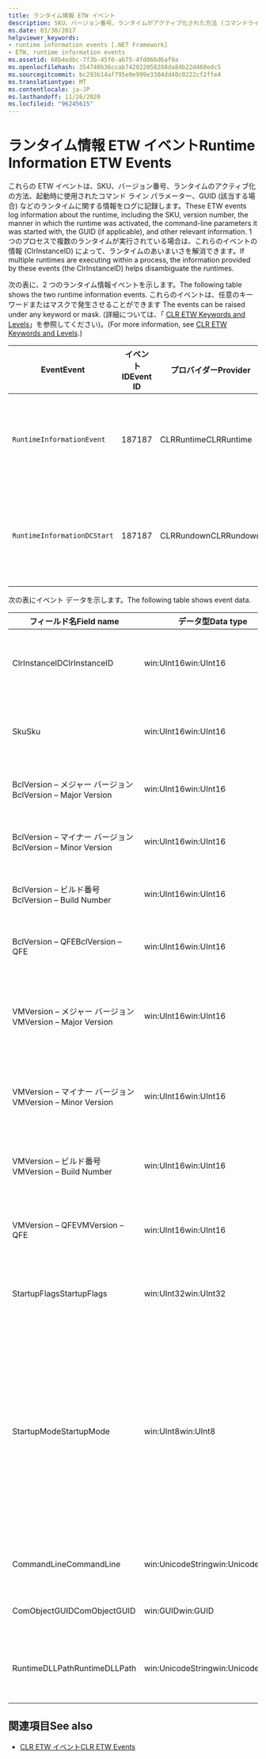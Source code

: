 ```yaml
---
title: ランタイム情報 ETW イベント
description: SKU、バージョン番号、ランタイムがアクティブ化された方法 (コマンドラインパラメーターを含む)、GUID などを記録するランタイム情報 ETW イベントについて説明します。
ms.date: 03/30/2017
helpviewer_keywords:
- runtime information events [.NET Framework]
- ETW, runtime information events
ms.assetid: 68b4edbc-7f3b-45f6-ab75-4fd066d6af9a
ms.openlocfilehash: 354740b36ccab742022058288da84b22d460edc5
ms.sourcegitcommit: bc293b14af795e0e999e3304dd40c0222cf2ffe4
ms.translationtype: MT
ms.contentlocale: ja-JP
ms.lasthandoff: 11/26/2020
ms.locfileid: "96245615"
---
```

# <a name="runtime-information-etw-events"></a><span data-ttu-id="2a3a5-103">ランタイム情報 ETW イベント</span><span class="sxs-lookup"><span data-stu-id="2a3a5-103">Runtime Information ETW Events</span></span>

<span data-ttu-id="2a3a5-104">これらの ETW イベントは、SKU、バージョン番号、ランタイムのアクティブ化の方法、起動時に使用されたコマンド ライン パラメーター、GUID (該当する場合) などのランタイムに関する情報をログに記録します。</span><span class="sxs-lookup"><span data-stu-id="2a3a5-104">These ETW events log information about the runtime, including the SKU, version number, the manner in which the runtime was activated, the command-line parameters it was started with, the GUID (if applicable), and other relevant information.</span></span> <span data-ttu-id="2a3a5-105">1 つのプロセスで複数のランタイムが実行されている場合は、これらのイベントの情報 (ClrInstanceID) によって、ランタイムのあいまいさを解消できます。</span><span class="sxs-lookup"><span data-stu-id="2a3a5-105">If multiple runtimes are executing within a process, the information provided by these events (the ClrInstanceID) helps disambiguate the runtimes.</span></span>  
  
 <span data-ttu-id="2a3a5-106">次の表に、2 つのランタイム情報イベントを示します。</span><span class="sxs-lookup"><span data-stu-id="2a3a5-106">The following table shows the two runtime information events.</span></span> <span data-ttu-id="2a3a5-107">これらのイベントは、任意のキーワードまたはマスクで発生させることができます </span><span class="sxs-lookup"><span data-stu-id="2a3a5-107">The events can be raised under any keyword or mask.</span></span> <span data-ttu-id="2a3a5-108">(詳細については、「 [CLR ETW Keywords and Levels](clr-etw-keywords-and-levels.md)」を参照してください)。</span><span class="sxs-lookup"><span data-stu-id="2a3a5-108">(For more information, see [CLR ETW Keywords and Levels](clr-etw-keywords-and-levels.md).)</span></span>  
  
|<span data-ttu-id="2a3a5-109">Event</span><span class="sxs-lookup"><span data-stu-id="2a3a5-109">Event</span></span>|<span data-ttu-id="2a3a5-110">イベント ID</span><span class="sxs-lookup"><span data-stu-id="2a3a5-110">Event ID</span></span>|<span data-ttu-id="2a3a5-111">プロバイダー</span><span class="sxs-lookup"><span data-stu-id="2a3a5-111">Provider</span></span>|<span data-ttu-id="2a3a5-112">説明</span><span class="sxs-lookup"><span data-stu-id="2a3a5-112">Description</span></span>|  
|-----------|--------------|--------------|-----------------|  
|`RuntimeInformationEvent`|<span data-ttu-id="2a3a5-113">187</span><span class="sxs-lookup"><span data-stu-id="2a3a5-113">187</span></span>|<span data-ttu-id="2a3a5-114">CLRRuntime</span><span class="sxs-lookup"><span data-stu-id="2a3a5-114">CLRRuntime</span></span>|<span data-ttu-id="2a3a5-115">ランタイムが読み込まれたときに発生します。</span><span class="sxs-lookup"><span data-stu-id="2a3a5-115">Raised when a runtime is loaded.</span></span>|  
|`RuntimeInformationDCStart`|<span data-ttu-id="2a3a5-116">187</span><span class="sxs-lookup"><span data-stu-id="2a3a5-116">187</span></span>|<span data-ttu-id="2a3a5-117">CLRRundown</span><span class="sxs-lookup"><span data-stu-id="2a3a5-117">CLRRundown</span></span>|<span data-ttu-id="2a3a5-118">読み込まれているランタイムを列挙します。</span><span class="sxs-lookup"><span data-stu-id="2a3a5-118">Enumerates the runtimes that are loaded.</span></span>|  
  
 <span data-ttu-id="2a3a5-119">次の表にイベント データを示します。</span><span class="sxs-lookup"><span data-stu-id="2a3a5-119">The following table shows event data.</span></span>  
  
|<span data-ttu-id="2a3a5-120">フィールド名</span><span class="sxs-lookup"><span data-stu-id="2a3a5-120">Field name</span></span>|<span data-ttu-id="2a3a5-121">データ型</span><span class="sxs-lookup"><span data-stu-id="2a3a5-121">Data type</span></span>|<span data-ttu-id="2a3a5-122">説明</span><span class="sxs-lookup"><span data-stu-id="2a3a5-122">Description</span></span>|  
|----------------|---------------|-----------------|  
|<span data-ttu-id="2a3a5-123">ClrInstanceID</span><span class="sxs-lookup"><span data-stu-id="2a3a5-123">ClrInstanceID</span></span>|<span data-ttu-id="2a3a5-124">win:UInt16</span><span class="sxs-lookup"><span data-stu-id="2a3a5-124">win:UInt16</span></span>|<span data-ttu-id="2a3a5-125">CLR または CoreCLR のインスタンスの一意の ID。</span><span class="sxs-lookup"><span data-stu-id="2a3a5-125">Unique ID for the instance of CLR or CoreCLR.</span></span>|  
|<span data-ttu-id="2a3a5-126">Sku</span><span class="sxs-lookup"><span data-stu-id="2a3a5-126">Sku</span></span>|<span data-ttu-id="2a3a5-127">win:UInt16</span><span class="sxs-lookup"><span data-stu-id="2a3a5-127">win:UInt16</span></span>|<span data-ttu-id="2a3a5-128">1 – デスクトップ CLR。</span><span class="sxs-lookup"><span data-stu-id="2a3a5-128">1 – Desktop CLR.</span></span><br /><br /> <span data-ttu-id="2a3a5-129">2 – CoreCLR。</span><span class="sxs-lookup"><span data-stu-id="2a3a5-129">2 – CoreCLR.</span></span>|  
|<span data-ttu-id="2a3a5-130">BclVersion – メジャー バージョン</span><span class="sxs-lookup"><span data-stu-id="2a3a5-130">BclVersion – Major Version</span></span>|<span data-ttu-id="2a3a5-131">win:UInt16</span><span class="sxs-lookup"><span data-stu-id="2a3a5-131">win:UInt16</span></span>|<span data-ttu-id="2a3a5-132">mscorlib.dll のメジャー バージョン。</span><span class="sxs-lookup"><span data-stu-id="2a3a5-132">Major version of mscorlib.dll.</span></span>|  
|<span data-ttu-id="2a3a5-133">BclVersion – マイナー バージョン</span><span class="sxs-lookup"><span data-stu-id="2a3a5-133">BclVersion – Minor Version</span></span>|<span data-ttu-id="2a3a5-134">win:UInt16</span><span class="sxs-lookup"><span data-stu-id="2a3a5-134">win:UInt16</span></span>|<span data-ttu-id="2a3a5-135">mscorlib.dll のマイナー バージョン番号。</span><span class="sxs-lookup"><span data-stu-id="2a3a5-135">Minor version number of mscorlib.dll.</span></span>|  
|<span data-ttu-id="2a3a5-136">BclVersion – ビルド番号</span><span class="sxs-lookup"><span data-stu-id="2a3a5-136">BclVersion – Build Number</span></span>|<span data-ttu-id="2a3a5-137">win:UInt16</span><span class="sxs-lookup"><span data-stu-id="2a3a5-137">win:UInt16</span></span>|<span data-ttu-id="2a3a5-138">mscorlib.dll のビルド番号。</span><span class="sxs-lookup"><span data-stu-id="2a3a5-138">Build number of mscorlib.dll.</span></span>|  
|<span data-ttu-id="2a3a5-139">BclVersion – QFE</span><span class="sxs-lookup"><span data-stu-id="2a3a5-139">BclVersion – QFE</span></span>|<span data-ttu-id="2a3a5-140">win:UInt16</span><span class="sxs-lookup"><span data-stu-id="2a3a5-140">win:UInt16</span></span>|<span data-ttu-id="2a3a5-141">mscorlib.dll の修正プログラムのバージョン番号。</span><span class="sxs-lookup"><span data-stu-id="2a3a5-141">Hotfix version number of mscorlib.dll.</span></span>|  
|<span data-ttu-id="2a3a5-142">VMVersion – メジャー バージョン</span><span class="sxs-lookup"><span data-stu-id="2a3a5-142">VMVersion – Major Version</span></span>|<span data-ttu-id="2a3a5-143">win:UInt16</span><span class="sxs-lookup"><span data-stu-id="2a3a5-143">win:UInt16</span></span>|<span data-ttu-id="2a3a5-144">clr.dll または coreclr.dll (SKU によって決まる) のバージョン。</span><span class="sxs-lookup"><span data-stu-id="2a3a5-144">Version of clr.dll or coreclr.dll, depending on SKU.</span></span>|  
|<span data-ttu-id="2a3a5-145">VMVersion – マイナー バージョン</span><span class="sxs-lookup"><span data-stu-id="2a3a5-145">VMVersion – Minor Version</span></span>|<span data-ttu-id="2a3a5-146">win:UInt16</span><span class="sxs-lookup"><span data-stu-id="2a3a5-146">win:UInt16</span></span>|<span data-ttu-id="2a3a5-147">clr.dll または coreclr.dll (SKU によって決まる) のマイナー バージョン。</span><span class="sxs-lookup"><span data-stu-id="2a3a5-147">Minor version of clr.dll or coreclr.dll, depending on SKU.</span></span>|  
|<span data-ttu-id="2a3a5-148">VMVersion – ビルド番号</span><span class="sxs-lookup"><span data-stu-id="2a3a5-148">VMVersion – Build Number</span></span>|<span data-ttu-id="2a3a5-149">win:UInt16</span><span class="sxs-lookup"><span data-stu-id="2a3a5-149">win:UInt16</span></span>|<span data-ttu-id="2a3a5-150">clr.dll または coreclr.dll のビルド番号。</span><span class="sxs-lookup"><span data-stu-id="2a3a5-150">Build number of clr.dll or coreclr.dll.</span></span>|  
|<span data-ttu-id="2a3a5-151">VMVersion – QFE</span><span class="sxs-lookup"><span data-stu-id="2a3a5-151">VMVersion – QFE</span></span>|<span data-ttu-id="2a3a5-152">win:UInt16</span><span class="sxs-lookup"><span data-stu-id="2a3a5-152">win:UInt16</span></span>|<span data-ttu-id="2a3a5-153">clr.dll または coreclr.dll の修正プログラムのバージョン番号。</span><span class="sxs-lookup"><span data-stu-id="2a3a5-153">Hotfix version number of clr.dll or coreclr.dll.</span></span>|  
|<span data-ttu-id="2a3a5-154">StartupFlags</span><span class="sxs-lookup"><span data-stu-id="2a3a5-154">StartupFlags</span></span>|<span data-ttu-id="2a3a5-155">win:UInt32</span><span class="sxs-lookup"><span data-stu-id="2a3a5-155">win:UInt32</span></span>|<span data-ttu-id="2a3a5-156">mscoree.h で定義された起動フラグ。</span><span class="sxs-lookup"><span data-stu-id="2a3a5-156">Startup flags defined in mscoree.h.</span></span>|  
|<span data-ttu-id="2a3a5-157">StartupMode</span><span class="sxs-lookup"><span data-stu-id="2a3a5-157">StartupMode</span></span>|<span data-ttu-id="2a3a5-158">win:UInt8</span><span class="sxs-lookup"><span data-stu-id="2a3a5-158">win:UInt8</span></span>|<span data-ttu-id="2a3a5-159">0x01 - マネージド実行可能ファイル。</span><span class="sxs-lookup"><span data-stu-id="2a3a5-159">0x01 - Managed executable.</span></span><br /><br /> <span data-ttu-id="2a3a5-160">0x02 - ホストされた CLR。</span><span class="sxs-lookup"><span data-stu-id="2a3a5-160">0x02 - Hosted CLR.</span></span><br /><br /> <span data-ttu-id="2a3a5-161">0x04 - C++ マネージド相互運用。</span><span class="sxs-lookup"><span data-stu-id="2a3a5-161">0x04 - C++ managed interop.</span></span><br /><br /> <span data-ttu-id="2a3a5-162">0x08 - COM アクティブ化。</span><span class="sxs-lookup"><span data-stu-id="2a3a5-162">0x08 - COM-activated.</span></span><br /><br /> <span data-ttu-id="2a3a5-163">0x10 - その他。</span><span class="sxs-lookup"><span data-stu-id="2a3a5-163">0x10 - Other.</span></span>|  
|<span data-ttu-id="2a3a5-164">CommandLine</span><span class="sxs-lookup"><span data-stu-id="2a3a5-164">CommandLine</span></span>|<span data-ttu-id="2a3a5-165">win:UnicodeString</span><span class="sxs-lookup"><span data-stu-id="2a3a5-165">win:UnicodeString</span></span>|<span data-ttu-id="2a3a5-166">StartupMode=0x01 の場合のみ null 以外。</span><span class="sxs-lookup"><span data-stu-id="2a3a5-166">Non-null only if StartupMode=0x01.</span></span>|  
|<span data-ttu-id="2a3a5-167">ComObjectGUID</span><span class="sxs-lookup"><span data-stu-id="2a3a5-167">ComObjectGUID</span></span>|<span data-ttu-id="2a3a5-168">win:GUID</span><span class="sxs-lookup"><span data-stu-id="2a3a5-168">win:GUID</span></span>|<span data-ttu-id="2a3a5-169">StartupMode=0x08 の場合のみ null 以外。</span><span class="sxs-lookup"><span data-stu-id="2a3a5-169">Non-null only if StartupMode=0x08.</span></span>|  
|<span data-ttu-id="2a3a5-170">RuntimeDLLPath</span><span class="sxs-lookup"><span data-stu-id="2a3a5-170">RuntimeDLLPath</span></span>|<span data-ttu-id="2a3a5-171">win:UnicodeString</span><span class="sxs-lookup"><span data-stu-id="2a3a5-171">win:UnicodeString</span></span>|<span data-ttu-id="2a3a5-172">プロセスに読み込まれた CLR .dll ファイルへのパス。</span><span class="sxs-lookup"><span data-stu-id="2a3a5-172">Path to the CLR .dll file that was loaded into the process.</span></span>|  
  
## <a name="see-also"></a><span data-ttu-id="2a3a5-173">関連項目</span><span class="sxs-lookup"><span data-stu-id="2a3a5-173">See also</span></span>

- [<span data-ttu-id="2a3a5-174">CLR ETW イベント</span><span class="sxs-lookup"><span data-stu-id="2a3a5-174">CLR ETW Events</span></span>](clr-etw-events.md)
